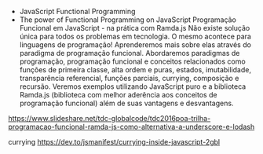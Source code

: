 - JavaScript Functional Programming
- The power of Functional Programming on JavaScript
  Programação Funcional em JavaScript - na prática com Ramda.js
  Não existe solução única para todos os problemas em tecnologia. O mesmo acontece para linguagens de programação! Aprenderemos mais sobre elas através do paradigma de programação funcional. Abordaremos paradigmas de programação, programação funcional e conceitos relacionados como funções de primeira classe, alta ordem e puras, estados, imutabilidade, transparência referencial, funções parciais, currying, composição e recursão. Veremos exemplos utilizando JavaScript puro e a biblioteca Ramda.js (biblioteca com melhor aderência aos conceitos de programação funcional) além de suas vantagens e desvantagens.

https://www.slideshare.net/tdc-globalcode/tdc2016poa-trilha-programacao-funcional-ramda-js-como-alternativa-a-underscore-e-lodash

currying https://dev.to/jsmanifest/currying-inside-javascript-2gbl
